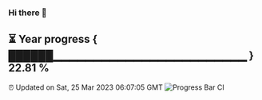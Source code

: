 ### Hi there 👋
⏳ Year progress { ██████▁▁▁▁▁▁▁▁▁▁▁▁▁▁▁▁▁▁▁▁▁▁▁▁ } 22.81 %
---
⏰ Updated on Sat, 25 Mar 2023 06:07:05 GMT
![Progress Bar CI](https://github.com/Moyi321/Moyi321/workflows/Progress%20Bar%20CI/badge.svg)
